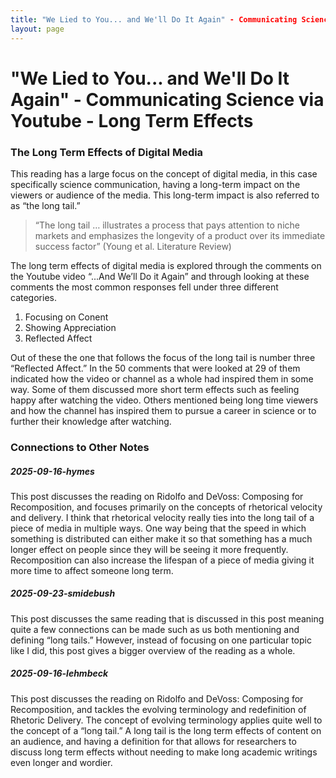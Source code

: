 ```yaml
---
title: "We Lied to You... and We'll Do It Again" - Communicating Science via Youtube
layout: page
---
```


# "We Lied to You... and We'll Do It Again" - Communicating Science via Youtube - Long Term Effects

### The Long Term Effects of Digital Media 

This reading has a large focus on the concept of digital media, in this case specifically science communication, having a long-term impact on the viewers or audience of the media. This long-term impact is also referred to as “the long tail.”

> “The long tail … illustrates a process that pays attention to niche markets and emphasizes the longevity of a product over its immediate success factor” (Young et al. Literature Review)

The long term effects of digital media is explored through the comments on the Youtube video “...And We’ll Do it Again” and through looking at these comments the most common responses fell under three different categories. 

1. Focusing on Conent
2. Showing Appreciation
3. Reflected Affect

Out of these the one that follows the focus of the long tail is number three “Reflected Affect.” In the 50 comments that were looked at 29 of them indicated how the video or channel as a whole had inspired them in some way. Some of them discussed more short term effects such as feeling happy after watching the video. Others mentioned being long time viewers and how the channel has inspired them to pursue a career in science or to further their knowledge after watching.

### Connections to Other Notes

##### 2025-09-16-hymes
This post discusses the reading on Ridolfo and DeVoss: Composing for Recomposition, and focuses primarily on the concepts of rhetorical velocity and delivery. I think that rhetorical velocity really ties into the long tail of a piece of media in multiple ways. One way being that the speed in which something is distributed can either make it so that something has a much longer effect on people since they will be seeing it more frequently. Recomposition can also increase the lifespan of a piece of media giving it more time to affect someone long term.

##### 2025-09-23-smidebush
This post discusses the same reading that is discussed in this post meaning quite a few connections can be made such as us both mentioning and defining “long tails.” However, instead of focusing on one particular topic like I did, this post gives a bigger overview of the reading as a whole. 

##### 2025-09-16-lehmbeck
This post discusses the reading on Ridolfo and DeVoss: Composing for Recomposition, and tackles the evolving terminology and redefinition of Rhetoric Delivery. The concept of evolving terminology applies quite well to the concept of a “long tail.” A long tail is the long term effects of content on an audience, and having a definition for that allows for researchers to discuss long term effects without needing to make long academic writings even longer and wordier.
